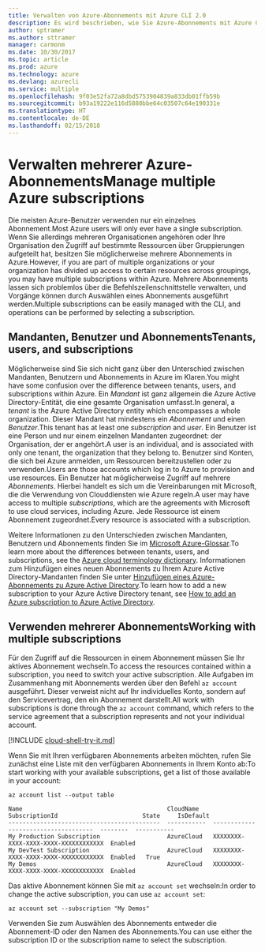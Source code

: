 ```yaml
---
title: Verwalten von Azure-Abonnements mit Azure CLI 2.0
description: Es wird beschrieben, wie Sie Azure-Abonnements mit Azure CLI 2.0 unter Linux, MacOS oder Windows verwalten.
author: sptramer
ms.author: sttramer
manager: carmonm
ms.date: 10/30/2017
ms.topic: article
ms.prod: azure
ms.technology: azure
ms.devlang: azurecli
ms.service: multiple
ms.openlocfilehash: 9f03e52fa72a8dbd5753904839a833db01ffb59b
ms.sourcegitcommit: b93a19222e116d5880bbe64c03507c64e190331e
ms.translationtype: HT
ms.contentlocale: de-DE
ms.lasthandoff: 02/15/2018
---
```

# <a name="manage-multiple-azure-subscriptions"></a><span data-ttu-id="c4d75-103">Verwalten mehrerer Azure-Abonnements</span><span class="sxs-lookup"><span data-stu-id="c4d75-103">Manage multiple Azure subscriptions</span></span>

<span data-ttu-id="c4d75-104">Die meisten Azure-Benutzer verwenden nur ein einzelnes Abonnement.</span><span class="sxs-lookup"><span data-stu-id="c4d75-104">Most Azure users will only ever have a single subscription.</span></span> <span data-ttu-id="c4d75-105">Wenn Sie allerdings mehreren Organisationen angehören oder Ihre Organisation den Zugriff auf bestimmte Ressourcen über Gruppierungen aufgeteilt hat, besitzen Sie möglicherweise mehrere Abonnements in Azure.</span><span class="sxs-lookup"><span data-stu-id="c4d75-105">However, if you are part of multiple organizations or your organization has divided up access to certain resources across groupings, you may have multiple subscriptions within Azure.</span></span> <span data-ttu-id="c4d75-106">Mehrere Abonnements lassen sich problemlos über die Befehlszeilenschnittstelle verwalten, und Vorgänge können durch Auswählen eines Abonnements ausgeführt werden.</span><span class="sxs-lookup"><span data-stu-id="c4d75-106">Multiple subscriptions can be easily managed with the CLI, and operations can be performed by selecting a subscription.</span></span>

## <a name="tenants-users-and-subscriptions"></a><span data-ttu-id="c4d75-107">Mandanten, Benutzer und Abonnements</span><span class="sxs-lookup"><span data-stu-id="c4d75-107">Tenants, users, and subscriptions</span></span>

<span data-ttu-id="c4d75-108">Möglicherweise sind Sie sich nicht ganz über den Unterschied zwischen Mandanten, Benutzern und Abonnements in Azure im Klaren.</span><span class="sxs-lookup"><span data-stu-id="c4d75-108">You might have some confusion over the difference between tenants, users, and subscriptions within Azure.</span></span> <span data-ttu-id="c4d75-109">Ein _Mandant_ ist ganz allgemein die Azure Active Directory-Entität, die eine gesamte Organisation umfasst.</span><span class="sxs-lookup"><span data-stu-id="c4d75-109">In general, a _tenant_ is the Azure Active Directory entity which encompasses a whole organization.</span></span> <span data-ttu-id="c4d75-110">Dieser Mandant hat mindestens ein _Abonnement_ und einen _Benutzer_.</span><span class="sxs-lookup"><span data-stu-id="c4d75-110">This tenant has at least one _subscription_ and _user_.</span></span> <span data-ttu-id="c4d75-111">Ein Benutzer ist eine Person und nur einem einzelnen Mandanten zugeordnet: der Organisation, der er angehört.</span><span class="sxs-lookup"><span data-stu-id="c4d75-111">A user is an individual, and is associated with only one tenant, the organization that they belong to.</span></span> <span data-ttu-id="c4d75-112">Benutzer sind Konten, die sich bei Azure anmelden, um Ressourcen bereitzustellen oder zu verwenden.</span><span class="sxs-lookup"><span data-stu-id="c4d75-112">Users are those accounts which log in to Azure to provision and use resources.</span></span> <span data-ttu-id="c4d75-113">Ein Benutzer hat möglicherweise Zugriff auf mehrere _Abonnements_. Hierbei handelt es sich um die Vereinbarungen mit Microsoft, die die Verwendung von Clouddiensten wie Azure regeln.</span><span class="sxs-lookup"><span data-stu-id="c4d75-113">A user may have access to multiple _subscriptions_, which are the agreements with Microsoft to use cloud services, including Azure.</span></span> <span data-ttu-id="c4d75-114">Jede Ressource ist einem Abonnement zugeordnet.</span><span class="sxs-lookup"><span data-stu-id="c4d75-114">Every resource is associated with a subscription.</span></span>

<span data-ttu-id="c4d75-115">Weitere Informationen zu den Unterschieden zwischen Mandanten, Benutzern und Abonnements finden Sie im [Microsoft Azure-Glossar](/azure/azure-glossary-cloud-terminology).</span><span class="sxs-lookup"><span data-stu-id="c4d75-115">To learn more about the differences between tenants, users, and subscriptions, see the [Azure cloud terminology dictionary](/azure/azure-glossary-cloud-terminology).</span></span>
<span data-ttu-id="c4d75-116">Informationen zum Hinzufügen eines neuen Abonnements zu Ihrem Azure Active Directory-Mandanten finden Sie unter [Hinzufügen eines Azure-Abonnements zu Azure Active Directory](/azure/active-directory/active-directory-how-subscriptions-associated-directory).</span><span class="sxs-lookup"><span data-stu-id="c4d75-116">To learn how to add a new subscription to your Azure Active Directory tenant, see [How to add an Azure subscription to Azure Active Directory](/azure/active-directory/active-directory-how-subscriptions-associated-directory).</span></span>

## <a name="working-with-multiple-subscriptions"></a><span data-ttu-id="c4d75-117">Verwenden mehrerer Abonnements</span><span class="sxs-lookup"><span data-stu-id="c4d75-117">Working with multiple subscriptions</span></span>

<span data-ttu-id="c4d75-118">Für den Zugriff auf die Ressourcen in einem Abonnement müssen Sie Ihr aktives Abonnement wechseln.</span><span class="sxs-lookup"><span data-stu-id="c4d75-118">To access the resources contained within a subscription, you need to switch your active subscription.</span></span> <span data-ttu-id="c4d75-119">Alle Aufgaben im Zusammenhang mit Abonnements werden über den Befehl `az account` ausgeführt. Dieser verweist nicht auf Ihr individuelles Konto, sondern auf den Servicevertrag, den ein Abonnement darstellt.</span><span class="sxs-lookup"><span data-stu-id="c4d75-119">All work with subscriptions is done through the `az account` command, which refers to the service agreement that a subscription represents and not your individual account.</span></span>

[!INCLUDE [cloud-shell-try-it.md](includes/cloud-shell-try-it.md)]

<span data-ttu-id="c4d75-120">Wenn Sie mit Ihren verfügbaren Abonnements arbeiten möchten, rufen Sie zunächst eine Liste mit den verfügbaren Abonnements in Ihrem Konto ab:</span><span class="sxs-lookup"><span data-stu-id="c4d75-120">To start working with your available subscriptions, get a list of those available in your account:</span></span>

```azurecli-interactive
az account list --output table
```

```Output
Name                                         CloudName    SubscriptionId                        State     IsDefault
-------------------------------------------  -----------  ------------------------------------  --------  -----------
My Production Subscription                   AzureCloud   XXXXXXXX-XXXX-XXXX-XXXX-XXXXXXXXXXXX  Enabled
My DevTest Subscription                      AzureCloud   XXXXXXXX-XXXX-XXXX-XXXX-XXXXXXXXXXXX  Enabled   True
My Demos                                     AzureCloud   XXXXXXXX-XXXX-XXXX-XXXX-XXXXXXXXXXXX  Enabled
```

<span data-ttu-id="c4d75-121">Das aktive Abonnement können Sie mit `az account set` wechseln:</span><span class="sxs-lookup"><span data-stu-id="c4d75-121">In order to change the active subscription, you can use `az account set`:</span></span>

```azurecli-interactive
az account set --subscription "My Demos"
```

<span data-ttu-id="c4d75-122">Verwenden Sie zum Auswählen des Abonnements entweder die Abonnement-ID oder den Namen des Abonnements.</span><span class="sxs-lookup"><span data-stu-id="c4d75-122">You can use either the subscription ID or the subscription name to select the subscription.</span></span>
